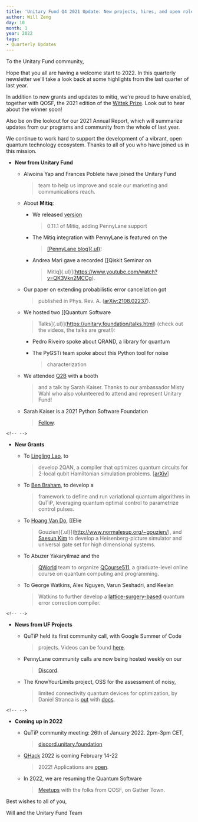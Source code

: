 ```yaml
---
title: 'Unitary Fund Q4 2021 Update: New projects, hires, and open roles!'
author: Will Zeng
day: 10
month: 1
year: 2022
tags:
- Quarterly Updates
---
```


To the Unitary Fund community,

Hope that you all are having a welcome start to 2022. In this quarterly
newsletter we'll take a look back at some highlights from the last
quarter of last year.

In addition to new grants and updates to mitiq, we're proud to have
enabled, together with QOSF, the 2021 edition of the [Wittek
Prize](http://wittekprize.com/). Look out to hear about the winner
soon!

Also be on the lookout for our 2021 Annual Report, which will summarize
updates from our programs and community from the whole of last year.

We continue to work hard to support the development of a vibrant, open
quantum technology ecosystem. Thanks to all of you who have joined us in
this mission.

-   **New from Unitary Fund**

    -   Alwoina Yap and Frances Poblete have joined the Unitary Fund
        > team to help us improve and scale our marketing and
        > communications reach.

    -   About **Mitiq**:

        -   We released [version](https://opencollective.com/)
            > 0.11.1 of Mitiq, adding PennyLane support

        -   The Mitiq integration with PennyLane is featured on the
            > [[PennyLane
            > blog]{.ul}](https://pennylane.ai/blog/2021/11/error-mitigation-with-mitiq-and-pennylane/)!

        -   Andrea Mari gave a recorded [[Qiskit Seminar on
            > Mitiq]{.ul}](https://www.youtube.com/watch?v=QK3Vkn2MCCg).

    -   Our paper on extending probabilistic error cancellation got
        > published in Phys. Rev. A.
        > ([arXiv:2108.02237](https://arxiv.org/abs/2108.02237)).

    -   We hosted two [[Quantum Software
        > Talks]{.ul}](https://unitary.foundation/talks.html) (check out the
        > videos, the talks are great!):

        -   Pedro Riveiro spoke about QRAND, a library for quantum

        -   The PyGSTi team spoke about this Python tool for noise
            > characterization

    -   We attended [Q2B](https://q2b.qcware.com/) with a booth
        > and a talk by Sarah Kaiser. Thanks to our ambassador Misty
        > Wahl who also volunteered to attend and represent Unitary
        > Fund!

    -   Sarah Kaiser is a 2021 Python Software Foundation
        > [Fellow](https://pyfound.blogspot.com/2022/01/announcing-python-software-foundation.html).

```{=html}
<!-- -->
```
-   **New Grants**

    -   To [Lingling Lao](https://twitter.com/719lingling), to
        > develop 2QAN, a compiler that optimizes quantum circuits for
        > 2-local qubit Hamiltonian simulation problems.
        > \[[arXiv](https://arxiv.org/abs/2108.02099)\]

    -   To [Ben Braham](https://benbraham.com/), to develop a
        > framework to define and run variational quantum algorithms in
        > QuTiP, leveraging quantum optimal control to parametrize
        > control pulses.

    -   To [Hoang Van Do](https://twitter.com/rmjh94), [[Elie
        > Gouzien]{.ul}](http://www.normalesup.org/~gouzien/), and
        > [Saesun Kim](https://twitter.com/saesunkim) to develop
        > a Heisenberg-picture simulator and universal gate set for high
        > dimensional systems.

    -   To Abuzer Yakaryilmaz and the
        > [QWorld](https://twitter.com/qworld19) team to organize
        > [QCourse511](https://qworld.net/qcourse511-1/), a
        > graduate-level online course on quantum computing and
        > programming.

    -   To George Watkins, Alex Nguyen, Varun Seshadri, and Keelan
        > Watkins to further develop a
        > [lattice-surgery-based](https://github.com/latticesurgery-com/lattice-surgery-compiler)
        > quantum error correction compiler.

```{=html}
<!-- -->
```
-   **News from UF Projects**

    -   QuTiP held its first community call, with Google Summer of Code
        > projects. Videos can be found
        > [here](https://www.youtube.com/watch?v=3iP4mimbIzs&list=PL-VMs2BCTI_lW1hZ8pfnSdxc5l88BB6Lj).

    -   PennyLane community calls are now being hosted weekly on our
        > [Discord](https://discord.gg/v3wyYgXU).

    -   The KnowYourLimits project, OSS for the assessment of noisy,
        > limited connectivity quantum devices for optimization, by
        > Daniel Stranca is
        > [out](https://github.com/dsfranca/KnowYourLimit) with
        > [docs](https://dsfranca.github.io/KnowYourLimit/).

```{=html}
<!-- -->
```
-   **Coming up in 2022**

    -   QuTiP community meeting: 26th of January 2022. 2pm-3pm CET,
        > [discord.unitary.foundation](http://discord.unitary.foundation)

    -   [QHack](https://qhack.ai/) 2022 is coming February 14-22
        > 2022! Applications are [open](https://qhack.ai/).

    -   In 2022, we are resuming the Quantum Software
        > [Meetups](https://unitary.foundation/meetup.html) with the
        > folks from QOSF, on Gather Town.

Best wishes to all of you,

Will and the Unitary Fund Team
<!--
Thanks for contributing a blog post to the UF site!

Some quick tips:
- Use the `title` field to set the title of your post, no first level header needed.
- Standard markdown formatting is supported (code blocks, links, images, etc.)
  - Put images for your post in the `images` folder.
- If you need further custom formatting, direct html will work here as well.
-


NOTE: If this post needs external attribution, include the line below at the very top.
> _This blog was originally posted [here](), and is reproduced with the author's permission._ -->
